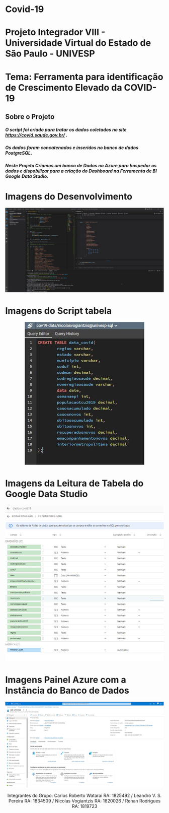 # Covid-19

# Projeto Integrador VIII - Universidade Virtual do Estado de São Paulo - UNIVESP
# Tema: Ferramenta para identificação de Crescimento Elevado da COVID-19 

## Sobre o Projeto
##### O script foi criado para tratar os dados coletados no site https://covid.saude.gov.br/ .
##### Os dados foram concatenados e inseridos no banco de dados PostgreSQL.
##### Neste Projeto Criamos um banco de Dados no Azure para hospedar os dados e dispobilizar para a criação do Dashboard na Ferramenta de BI Google Data Studio.


# Imagens do Desenvolvimento 
<!--Imagens session-->
<p align="center">
  <img src="./img/desenvolvimento.jpg" >
</p>

# Imagens do Script tabela  
<p align="center">
  <img src="./img/script_table.jpg" >
</p>

# Imagens da Leitura de Tabela do Google Data Studio 
<p align="center">
  <img src="./img/table_gds.jpg" >
</p>


# Imagens Painel Azure com a Instância do Banco de Dados
<p align="center">
  <img src="./img/azure_painel.jpg" >
</p>

<p align="center">
Integrantes do Grupo: Carlos Roberto Watarai RA: 1825492 / Leandro V. S. Pereira RA: 1834509 / Nicolas Vogiantzis RA: 1820026 / Renan Rodrigues RA: 1819723
</p>

